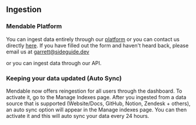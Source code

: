 ## Ingestion

### Mendable Platform

You can ingest data entirely through our [platform](https://mendable.ai/signin) or you can contact us directly [here](https://fk4bvu0n5qp.typeform.com/to/vvGH3XMG). If you have filled out the form and haven't heard back, please email us at [garrett@sideguide.dev](mailto:garrett@sideguide.dev)

or you can ingest data through our API.

### Keeping your data updated (Auto Sync)

Mendable now offers reingestion for all users through the dashboard. To activate it, go to the Manage Indexes page. After you ingested from a data source that is supported (Website/Docs, GitHub, Notion, Zendesk + others), an auto sync option will appear in the Manage indexes page. You can then activate it and this will auto sync your data every 24 hours.